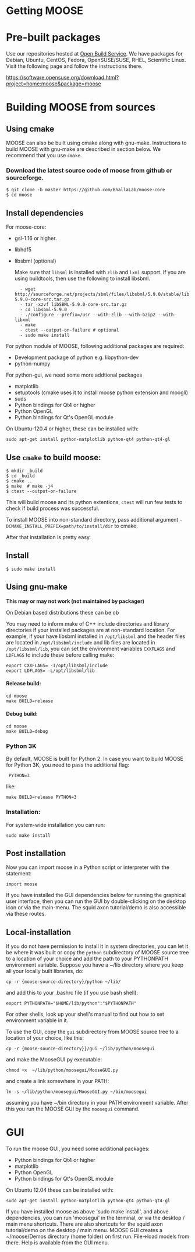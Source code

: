 # Getting MOOSE 

# Pre-built packages

Use our repositories hosted at [Open Build Service](http://build.opensuse.org).
We have packages for Debian, Ubuntu, CentOS, Fedora, OpenSUSE/SUSE, RHEL,
Scientific Linux.  Visit the following page and follow the instructions there. 

https://software.opensuse.org/download.html?project=home:moose&package=moose

# Building MOOSE from sources

## Using cmake 

MOOSE can also be built using cmake along with gnu-make. Instructions to build
MOOSE with gnu-make are described in section below. We recommend that you use
`cmake`.

### Download the latest source code of moose from github or sourceforge.

    $ git clone -b master https://github.com/BhallaLab/moose-core
    $ cd moose

## Install dependencies

For moose-core:

- gsl-1.16 or higher.
- libhdf5 
- libsbml (optional)

    Make sure that `libsml` is installed with `zlib` and `lxml` support.
    If you are using buildtools, then use the following to install libsbml.

        - wget http://sourceforge.net/projects/sbml/files/libsbml/5.9.0/stable/libSBML-5.9.0-core-src.tar.gz
        - tar -xzvf libSBML-5.9.0-core-src.tar.gz 
        - cd libsbml-5.9.0 
        - ./configure --prefix=/usr --with-zlib --with-bzip2 --with-libxml 
        - make 
        - ctest --output-on-failure # optional
        - sudo make install 

For python module of MOOSE, following additional packages are required:

- Development package of python e.g. libpython-dev 
- python-numpy 

For python-gui, we need some more addtional packages
    
- matplotlib
- setuptools  (cmake uses it to install moose python extension and moogli)
- suds 
- Python bindings for Qt4 or higher
- Python OpenGL
- Python bindings for Qt's OpenGL module

On Ubuntu-120.4 or higher, these can be installed with:
    
    sudo apt-get install python-matplotlib python-qt4 python-qt4-gl 

## Use `cmake` to build moose:

    $ mkdir _build
    $ cd _build 
    $ cmake ..
    $ make  # make -j4
    $ ctest --output-on-failure

This will build moose and its python extentions, `ctest` will run few tests to
check if build process was successful.

To install MOOSE into non-standard directory, pass additional argument
`-DCMAKE_INSTALL_PREFIX=path/to/install/dir` to cmake.

After that installation is pretty easy.

## Install

    $ sudo make install


##  Using gnu-make

__This may or may not work (not maintained by packager)__

 On Debian based distributions these can be ob  


You may need to inform make of C++ include directories and library directories
if your installed packages are at non-standard location. For example, if your
have libsbml installed in `/opt/libsbml` and the header files are located in
`/opt/libsbml/include` and lib files are located in `/opt/libsbml/lib`, you can
set the environment variables `CXXFLAGS` and `LDFLAGS` to include these before
calling make:

```
export CXXFLAGS= -I/opt/libsbml/include
export LDFLAGS= -L/opt/libsbml/lib
```

  
#### Release build:

```
cd moose
make BUILD=release
```

#### Debug build:

```
cd moose
make BUILD=debug
```

### Python 3K

By default, MOOSE is built for Python 2. In case you want to build MOOSE for
Python 3K, you need to pass the additional flag:

```
 PYTHON=3
 ```

like:
     
```
make BUILD=release PYTHON=3
```


### Installation:

For system-wide installation you can run:

```
sudo make install
```

## Post installation 

Now you can import moose in a Python script or interpreter with the statement:

```
import moose
```
     
If you have installed the GUI dependencies below for running the graphical user
interface, then you can run the GUI by double-clicking on the desktop icon or
via the main-menu.  The squid axon tutorial/demo is also accessible via these
routes.


## Local-installation

If you do not have permission to install it in system directories, you can let
it be where it was built or copy the `python` subdirectory of MOOSE source tree
to a location of your choice and add the path to your PYTHONPATH environment
variable. Suppose you have a ~/lib directory where you keep all your locally
built libraries, do:

    cp -r {moose-source-directory}/python ~/lib/
 
and add this to your .bashrc file (if you use bash shell):

    export PYTHONPATH="$HOME/lib/python":"$PYTHONPATH"

For other shells, look up your shell's manual to find out how to set environment
variable in it.

To use the GUI, copy the `gui` subdirectory from MOOSE source tree to a
location of your choice, like this:

    cp -r {moose-source-directory}}/gui ~/lib/python/moosegui

and make the MooseGUI.py executable:

    chmod +x  ~/lib/python/moosegui/MooseGUI.py

and create a link somewhere in your PATH:

    ln -s ~/lib/python/moosegui/MooseGUI.py ~/bin/moosegui

assuming you have ~/bin directory in your PATH environment variable. After this
you run the MOOSE GUI by the `moosegui` command.


# GUI 

To run the moose GUI, you need some additional packages:

- Python bindings for Qt4 or higher
- matplotlib
- Python OpenGL
- Python bindings for Qt's OpenGL module

On Ubuntu 12.04 these can be installed with:

    sudo apt-get install python-matplotlib python-qt4 python-qt4-gl 

If you have installed moose as above 'sudo make install', and above
dependencies, you can run 'moosegui' in the terminal, or via the desktop / main
menu shortcuts.  There are also shortcuts for the squid axon tutorial/demo on
the desktop / main menu.  MOOSE GUI creates a ~/moose/Demos directory (home
folder) on first run.  File->load models from there. Help is available from the
GUI menu.
